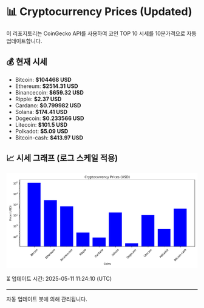 
# 📊 Cryptocurrency Prices (Updated)

이 리포지토리는 CoinGecko API를 사용하여 코인 TOP 10 시세를 10분가격으로 자동 업데이트합니다.

## 💰 현재 시세
- Bitcoin: **$104468 USD**
- Ethereum: **$2514.31 USD**
- Binancecoin: **$659.32 USD**
- Ripple: **$2.37 USD**
- Cardano: **$0.799982 USD**
- Solana: **$174.41 USD**
- Dogecoin: **$0.233566 USD**
- Litecoin: **$101.5 USD**
- Polkadot: **$5.09 USD**
- Bitcoin-cash: **$413.97 USD**

## 📈 시세 그래프 (로그 스케일 적용)
![Crypto Prices](crypto_prices.png)

⏳ 업데이트 시간: 2025-05-11 11:24:10 (UTC)

---
자동 업데이트 봇에 의해 관리됩니다.
